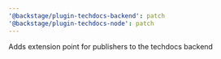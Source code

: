 ```yaml
---
'@backstage/plugin-techdocs-backend': patch
'@backstage/plugin-techdocs-node': patch
---
```


Adds extension point for publishers to the techdocs backend
